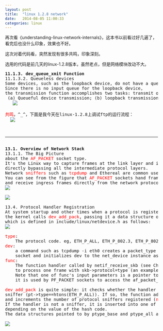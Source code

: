 ```yaml
---
layout: post
title:  "linux 1.2.8 network"
date:   2014-08-05 11:00:33
categories: linux
---
```


再次看《understanding-linux-network-internals》，这本书以前看过好几遍了，看完后也没什么印象，效果也不好。 

这次对着代码看，突然发现有很多共鸣，印象深刻。

选用的代码是前几天的linux-1.2.8版本，虽然老点，但是网络模块改动不大。

<pre>
<strong>11.1.3. dev_queue_xmit Function</strong>
11.1.3.2. Queueless devices
Some devices, such as the loopback device, do not have a queue: whenever a frame is transmitted, it is immediately delivered.
Since there is no input queue for the loopback device, 
the transmission function accomplishes two tasks: transmit on one side and receive on the other.
 (a) Queueful device transmission; (b) loopback transmission
   <img src="http://fillzero.qiniudn.com/2014_10_08_linux_netdev_xmit.jpg">
  
<font color="#ff0000">共鸣</font>，^_^，下面是我今天在linux-1.2.8上调试ftp的运行流程：
  <img src="http://fillzero.qiniudn.com/2014_10_08_linux_netdev_xmit_road.jpg">
  
  
<hr>
<strong>13.1. Overview of Network Stack</strong>
13.1.1. The Big Picture
about the <font color="#ff0000">AF_PACKET</font> socket type.
It's the Linux way to capture frames at the link layer and inject frames into the link layer,
directly bypassing all the intermediate protocol layers.
Network <font color="#ff0000">sniffers</font> such as <font color="#ff0000">tcpdump</font> and Ethereal are common users of AF_SOCKET sockets. 
You can see from the figure that <font color="#ff0000">AF_PACKET</font> sockets hand frames directly to <font color="#ff0000">dev_queue_xmit</font>, 
and receive ingress frames directly from the network protocol dispatcher routine
<img src="http://fillzero.qiniudn.com/2014_10_08_linux_pf_packet.jpg">

<img src="http://fillzero.qiniudn.com/2014_10_08_linux_eth_type.jpg">

13.4. Protocol Handler Registration
At system startup and other times when a protocol is registered, 
the kernel calls <font color="#ff0000">dev_add_pack</font>, passing it a data structure of type <font color="#ff0000">packet_type</font>,
which is defined in include/linux/netdevice.h as follows:
<img src="http://fillzero.qiniudn.com/2014_10_08_linux_packet_type.jpg">

<font color="#ff0000">type</font>:
    The protocol code. eg, ETH_P_ALL, ETH_P_802.3, ETH_P_802.2
<font color="#ff0000">dev</font>:
    a command such as tcpdump -i eth0 creates a packet_type instance via a PF_PACKET 
	socket and initializes dev to the net_device instance associated with eth0.
<font color="#ff0000">func</font>:
    The function handler called by netif_receive_skb (see Chapter 10) when it needs 
    to process one frame with skb->protocol=type (an example is ip_rcv). 
    Note that one of func's input parameters is a pointer to a packet_type structure: 
    it is used by PF_PACKET sockets to access the af_packet_priv field.

<font color="#ff0000">dev_add_pack</font> is quite simple: it checks whether the handler to add is a protocol 
sniffer (pt->type==htons(ETH_P_ALL)). If so, the function adds it to the list pointed to by ptype_all
and increments the number of protocol sniffers registered (<font color="#ff0000">netdev_nit++</font>).
If the handler is not a sniffer, it is inserted into one of the 16 lists pointed to by <font color="#ff0000">ptype_base</font>
depending on the value of the hash code.
The data structures pointed to by ptype_base and ptype_all are protected by the ptype_lock spin lock.

<img src="http://fillzero.qiniudn.com/2014_10_08_linux_dev_add_pack.jpg">


</pre>